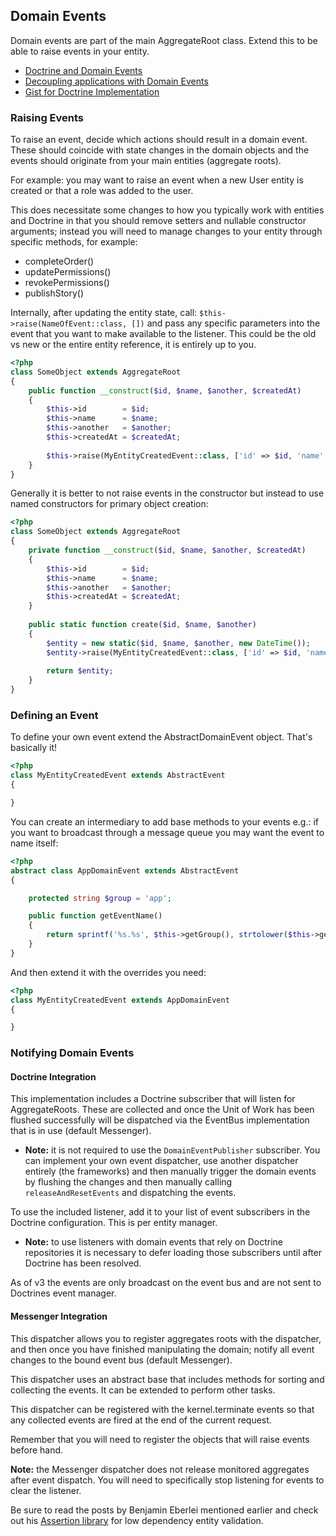 ## Domain Events

Domain events are part of the main AggregateRoot class. Extend this to be able to
raise events in your entity.

 * [Doctrine and Domain Events](https://github.com/beberlei/whitewashing.de/blob/master/2013/07/24/doctrine_and_domainevents.rst)
 * [Decoupling applications with Domain Events](http://www.whitewashing.de/2012/08/25/decoupling_applications_with_domain_events.html)
 * [Gist for Doctrine Implementation](https://gist.github.com/beberlei/53cd6580d87b1f5cd9ca)

### Raising Events

To raise an event, decide which actions should result in a domain event. These should
coincide with state changes in the domain objects and the events should originate from
your main entities (aggregate roots).

For example: you may want to raise an event when a new User entity is created or that
a role was added to the user.

This does necessitate some changes to how you typically work with entities and Doctrine
in that you should remove setters and nullable constructor arguments; instead you will
need to manage changes to your entity through specific methods, for example:

 * completeOrder()
 * updatePermissions()
 * revokePermissions()
 * publishStory()

Internally, after updating the entity state, call: `$this->raise(NameOfEvent::class, [])`
and pass any specific parameters into the event that you want to make available to the
listener. This could be the old vs new or the entire entity reference, it is entirely
up to you.

```php
<?php
class SomeObject extends AggregateRoot
{
    public function __construct($id, $name, $another, $createdAt)
    {
        $this->id        = $id;
        $this->name      = $name;
        $this->another   = $another;
        $this->createdAt = $createdAt;
        
        $this->raise(MyEntityCreatedEvent::class, ['id' => $id, 'name' => $name, 'another' => $another]);
    }
}
```

Generally it is better to not raise events in the constructor but instead to use named
constructors for primary object creation:

```php
<?php
class SomeObject extends AggregateRoot
{
    private function __construct($id, $name, $another, $createdAt)
    {
        $this->id        = $id;
        $this->name      = $name;
        $this->another   = $another;
        $this->createdAt = $createdAt;
    }
    
    public static function create($id, $name, $another)
    {
        $entity = new static($id, $name, $another, new DateTime());
        $entity->raise(MyEntityCreatedEvent::class, ['id' => $id, 'name' => $name, 'another' => $another]);
        
        return $entity;
    }
}
```

### Defining an Event

To define your own event extend the AbstractDomainEvent object. That's basically it!

```php
<?php
class MyEntityCreatedEvent extends AbstractEvent
{

}
```

You can create an intermediary to add base methods to your events e.g.: if you want
to broadcast through a message queue you may want the event to name itself:

```php
<?php
abstract class AppDomainEvent extends AbstractEvent
{

    protected string $group = 'app';

    public function getEventName()
    {
        return sprintf('%s.%s', $this->getGroup(), strtolower($this->getName()));
    }
}
```

And then extend it with the overrides you need:

```php
<?php
class MyEntityCreatedEvent extends AppDomainEvent
{

}
```

### Notifying Domain Events

#### Doctrine Integration

This implementation includes a Doctrine subscriber that will listen for AggregateRoots.
These are collected and once the Unit of Work has been flushed successfully will be
dispatched via the EventBus implementation that is in use (default Messenger).
 
 * __Note:__ it is not required to use the `DomainEventPublisher` subscriber. You can
   implement your own event dispatcher, use another dispatcher entirely (the frameworks)
   and then manually trigger the domain events by flushing the changes and then manually
   calling `releaseAndResetEvents` and dispatching the events.

To use the included listener, add it to your list of event subscribers in the Doctrine
configuration. This is per entity manager.

 * __Note:__ to use listeners with domain events that rely on Doctrine repositories
   it is necessary to defer loading those subscribers until after Doctrine has been
   resolved.

As of v3 the events are only broadcast on the event bus and are not sent to Doctrines
event manager.

#### Messenger Integration

This dispatcher allows you to register aggregates roots with the dispatcher, and then 
once you have finished manipulating the domain; notify all event changes to the bound
event bus (default Messenger).

This dispatcher uses an abstract base that includes methods for sorting and collecting
the events. It can be extended to perform other tasks.

This dispatcher can be registered with the kernel.terminate events so that any collected
events are fired at the end of the current request.

Remember that you will need to register the objects that will raise events before hand.

__Note:__ the Messenger dispatcher does not release monitored aggregates after event
dispatch. You will need to specifically stop listening for events to clear the listener.

Be sure to read the posts by Benjamin Eberlei mentioned earlier and check out his
[Assertion library](https://github.com/beberlei/assert) for low dependency entity
validation.
